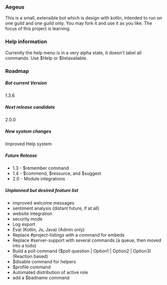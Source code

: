 ### Aegeus
This is a small, extensible bot which is design with kotlin, intended to run on one guild and one guild only.
You may fork it and use it as you like. The focus of this project is learning. 

### Help information
Currently the help menu is in a very alpha state, it doesn't label all commands. Use $Help or $listavailable.


### Roadmap
##### Bot current Version
1.3.6

##### Next release candidate
2.0.0

##### New system changes
Improved Help system

##### Future Release

 - 1.3 - $remember command
 - 1.4 - $commend, $resource, and $suggest
 - 2.0 - Module integrations  


##### Unplanned but desired feature list

 - improved welcome messages
 - sentiment analysis (distant future, if at all)
 - website integration
 - security mode
 - Log export
 - Eval (Kotlin, Js, Java) (Admin only)
 - Replace #project-listings with a command for embeds
 - Replace #server-support with several commands (a queue, then moved into a todo)
 - Build a poll command ($poll question | Option1 | Option2 | Option3) (Reaction based)
 - $disable command for helpers
 - $profile command
 - Automated distribution of active role
 - add a $badname command